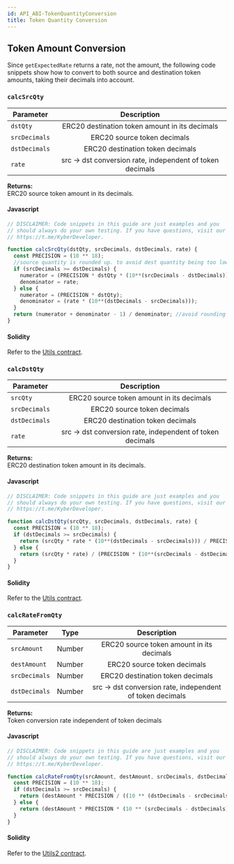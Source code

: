 ```yaml
---
id: API_ABI-TokenQuantityConversion
title: Token Quantity Conversion
---
```


## Token Amount Conversion
Since `getExpectedRate` returns a rate, not the amount, the following code snippets show how to convert to both source and destination token amounts, taking their decimals into account.

### `calcSrcQty`
| Parameter           | Description                          |
| ------------------- |:------------------------------------:|
| `dstQty`     | ERC20 destination token amount in its decimals |
| `srcDecimals`    | ERC20 source token decimals |
| `dstDecimals`  | ERC20 destination token decimals |
| `rate`  | src -> dst conversion rate, independent of token decimals |
**Returns:**<br>
ERC20 source token amount in its decimals.

#### Javascript
```js
// DISCLAIMER: Code snippets in this guide are just examples and you
// should always do your own testing. If you have questions, visit our
// https://t.me/KyberDeveloper.

function calcSrcQty(dstQty, srcDecimals, dstDecimals, rate) {
  const PRECISION = (10 ** 18);
  //source quantity is rounded up. to avoid dest quantity being too low.
  if (srcDecimals >= dstDecimals) {
    numerator = (PRECISION * dstQty * (10**(srcDecimals - dstDecimals)));
    denominator = rate;
  } else {
    numerator = (PRECISION * dstQty);
    denominator = (rate * (10**(dstDecimals - srcDecimals)));
  }
  return (numerator + denominator - 1) / denominator; //avoid rounding down errors
}
```

#### Solidity
Refer to the [Utils contract](https://github.com/KyberNetwork/smart-contracts/blob/master/contracts/Utils.sol#L47-L64).


### `calcDstQty`
| Parameter           | Description                          |
| ------------------- |:------------------------------------:|
| `srcQty`     |  ERC20 source token amount in its decimals |
| `srcDecimals`    | ERC20 source token decimals |
| `dstDecimals`  | ERC20 destination token decimals |
| `rate`  | src -> dst conversion rate, independent of token decimals |
**Returns:**<br>
ERC20 destination token amount in its decimals.

#### Javascript
```js
// DISCLAIMER: Code snippets in this guide are just examples and you
// should always do your own testing. If you have questions, visit our
// https://t.me/KyberDeveloper.

function calcDstQty(srcQty, srcDecimals, dstDecimals, rate) {
  const PRECISION = (10 ** 18);
  if (dstDecimals >= srcDecimals) {
    return (srcQty * rate * (10**(dstDecimals - srcDecimals))) / PRECISION;
  } else {
    return (srcQty * rate) / (PRECISION * (10**(srcDecimals - dstDecimals)));
  }
}
```

#### Solidity
Refer to the [Utils contract](https://github.com/KyberNetwork/smart-contracts/blob/master/contracts/Utils.sol#L34-L45).


### `calcRateFromQty`
| Parameter           | Type    | Description                                   |
| ------------------- |:-------:|:------------------------------------:|
| `srcAmount`     | Number | ERC20 source token amount in its decimals |
| `destAmount`    | Number | ERC20 source token decimals |
| `srcDecimals`  | Number | ERC20 destination token decimals |
| `dstDecimals`  | Number | src -> dst conversion rate, independent of token decimals |
**Returns:**<br>
Token conversion rate independent of token decimals

#### Javascript
```js
// DISCLAIMER: Code snippets in this guide are just examples and you
// should always do your own testing. If you have questions, visit our
// https://t.me/KyberDeveloper.

function calcRateFromQty(srcAmount, destAmount, srcDecimals, dstDecimals) {
  const PRECISION = (10 ** 18);
  if (dstDecimals >= srcDecimals) {
    return (destAmount * PRECISION / ((10 ** (dstDecimals - srcDecimals)) * srcAmount));
  } else {
    return (destAmount * PRECISION * (10 ** (srcDecimals - dstDecimals)) / srcAmount);
  }
}
```

#### Solidity
Refer to the [Utils2 contract](https://github.com/KyberNetwork/smart-contracts/blob/master/contracts/Utils2.sol#L36-L49).
